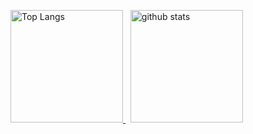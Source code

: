 <!--
## Hi there 👋
![bakkyalo's GitHub stats](https://github-readme-stats.vercel.app/api?username=bakkyalo&count_private=true&theme=github_dark_dimmed)
![Top Languages Card (Compact layout)](https://github-readme-stats.vercel.app/api/top-langs/?username=bakkyalo&layout=compact&theme=github_dark_dimmed&hide=jupyter%20notebook&langs_count=8)
-->

<p align="left">
  <a href="https://github.com/anuraghazra/github-readme-stats">
    <img alt="Top Langs" height="180px" src="https://github-readme-stats.vercel.app/api/top-langs/?username=bakkyalo&layout=compact&theme=github_dark_dimmed&hide=jupyter%20notebook&langs_count=8" />
  </a>
  &nbsp;
  <a href=https://github.com/anuraghazra/github-readme-stats">
    <img alt="github stats" height="180px" src="https://github-readme-stats.vercel.app/api?username=bakkyalo&count_private=true&theme=github_dark_dimmed" />
  </a>
</p>

<!--
**bakkyalo/bakkyalo** is a ✨ _special_ ✨ repository because its `README.md` (this file) appears on your GitHub profile.

Here are some ideas to get you started:

- 🔭 I’m currently working on ...
- 🌱 I’m currently learning ...
- 👯 I’m looking to collaborate on ...
- 🤔 I’m looking for help with ...
- 💬 Ask me about ...
- 📫 How to reach me: ...
- 😄 Pronouns: ...
- ⚡ Fun fact: ...
-->
